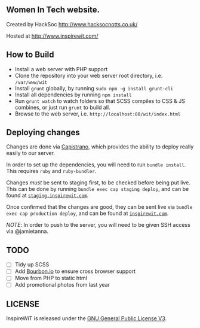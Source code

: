 
## Women In Tech website. ##

Created by HackSoc http://www.hacksocnotts.co.uk/

Hosted at http://www.inspirewit.com/


## How to Build

- Install a web server with PHP support
- Clone the repository into your web server root directory, i.e. `/var/www/wit`
- Install `grunt` globally, by running `sudo npm -g install grunt-cli`
- Install all dependencies by running `npm install`
- Run `grunt watch` to watch folders so that SCSS compiles to CSS & JS combines, or just run `grunt` to build all.
- Browse to the web server, i.e. `http://localhost:80/wit/index.html`


## Deploying changes

Changes are done via [Capistrano](http://capistranorb.com), which provides the ability to deploy really easily to our server.

In order to set up the dependencies, you will need to run `bundle install`. This requires `ruby` and `ruby-bundler`.

Changes *must* be sent to staging first, to be checked before being put live. This can be done by running `bundle exec cap staging deploy`, and can be found at [`staging.inspirewit.com`](staging.inspirewit.com).

Once confirmed that the changes are good, they can be sent live via `bundle exec cap production deploy`, and can be found at [`inspirewit.com`](inspirewit.com).

*NOTE*: In order to push to the server, you will need to be given SSH access via @jamietanna.

## TODO
- [ ] Tidy up SCSS
- [ ] Add [Bourbon.io](http://bourbon.io/) to ensure cross browser support
- [ ] Move from PHP to static html
- [ ] Add promotional photos from last year

## LICENSE

InspireWiT is released under the [GNU General Public License V3](LICENSE.md).
